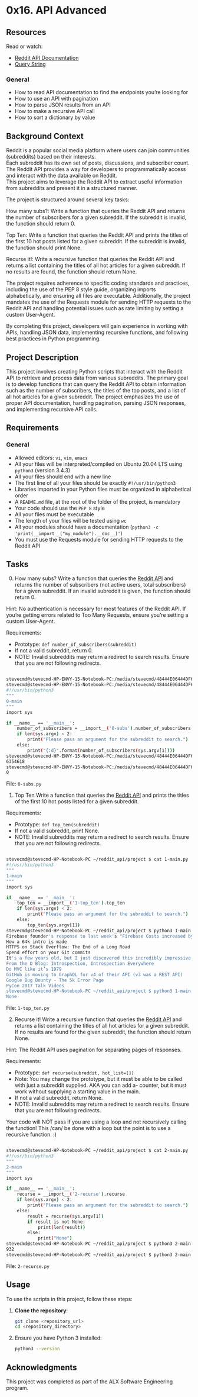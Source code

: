 # 0x16. API Advanced

## Resources

Read or watch:

- [Reddit API Documentation](https://www.reddit.com/dev/api/)
- [Query String](https://en.wikipedia.org/wiki/Query_string)

### General

- How to read API documentation to find the endpoints you’re looking for
- How to use an API with pagination
- How to parse JSON results from an API
- How to make a recursive API call
- How to sort a dictionary by value

## Background Context
Reddit is a popular social media platform where users can join communities (subreddits) based on their interests. <br /> 
Each subreddit has its own set of posts, discussions, and subscriber count. <br />
The Reddit API provides a way for developers to programmatically access and interact with the data available on Reddit. <br />
This project aims to leverage the Reddit API to extract useful information from subreddits and present it in a structured manner. <br />

The project is structured around several key tasks:

How many subs?: Write a function that queries the Reddit API and returns the number of subscribers for a given subreddit. If the subreddit is invalid, the function should return 0. <br />

Top Ten: Write a function that queries the Reddit API and prints the titles of the first 10 hot posts listed for a given subreddit. If the subreddit is invalid, the function should print None. <br />

Recurse it!: Write a recursive function that queries the Reddit API and returns a list containing the titles of all hot articles for a given subreddit. If no results are found, the function should return None. <br />

The project requires adherence to specific coding standards and practices, including the use of the PEP 8 style guide, organizing imports alphabetically, and ensuring all files are executable. Additionally, the project mandates the use of the Requests module for sending HTTP requests to the Reddit API and handling potential issues such as rate limiting by setting a custom User-Agent. <br />

By completing this project, developers will gain experience in working with APIs, handling JSON data, implementing recursive functions, and following best practices in Python programming. <br />

## Project Description
This project involves creating Python scripts that interact with the Reddit API to retrieve and process data from various subreddits. The primary goal is to develop functions that can query the Reddit API to obtain information such as the number of subscribers, the titles of the top posts, and a list of all hot articles for a given subreddit. The project emphasizes the use of proper API documentation, handling pagination, parsing JSON responses, and implementing recursive API calls.

## Requirements
### General

- Allowed editors: `vi`, `vim`, `emacs`
- All your files will be interpreted/compiled on Ubuntu 20.04 LTS using `python3` (version 3.4.3)
- All your files should end with a new line
- The first line of all your files should be exactly `#!/usr/bin/python3`
- Libraries imported in your Python files must be organized in alphabetical order
- A `README.md` file, at the root of the folder of the project, is mandatory
- Your code should use the `PEP 8` style
- All your files must be executable
- The length of your files will be tested using `wc`
- All your modules should have a documentation (`python3 -c 'print(__import__("my_module").__doc__)'`)
- You must use the Requests module for sending HTTP requests to the Reddit API

## Tasks
0. How many subs?
Write a function that queries the [Reddit API](https://www.reddit.com/dev/api/) and returns the number of subscribers (not active users, total subscribers) for a given subreddit. If an invalid subreddit is given, the function should return 0.

Hint: No authentication is necessary for most features of the Reddit API. If you’re getting errors related to Too Many Requests, ensure you’re setting a custom User-Agent.

Requirements:

- Prototype: `def number_of_subscribers(subreddit)`
- If not a valid subreddit, return 0.
- NOTE: Invalid subreddits may return a redirect to search results. Ensure that you are not following redirects.

```sh

stevecmd@stevecmd-HP-ENVY-15-Notebook-PC:/media/stevecmd/48444E06444DF6EA/ALX/alx-system_engineering-devops/0x16-api_advanced$ pycodestyle *.py
stevecmd@stevecmd-HP-ENVY-15-Notebook-PC:/media/stevecmd/48444E06444DF6EA/ALX/alx-system_engineering-devops/0x16-api_advanced$ cat 0-main.py
#!/usr/bin/python3
"""
0-main
"""
import sys

if __name__ == '__main__':
    number_of_subscribers = __import__('0-subs').number_of_subscribers
    if len(sys.argv) < 2:
        print("Please pass an argument for the subreddit to search.")
    else:
        print("{:d}".format(number_of_subscribers(sys.argv[1])))
stevecmd@stevecmd-HP-ENVY-15-Notebook-PC:/media/stevecmd/48444E06444DF6EA/ALX/alx-system_engineering-devops/0x16-api_advanced$ python3 0-main.py programming
6354618
stevecmd@stevecmd-HP-ENVY-15-Notebook-PC:/media/stevecmd/48444E06444DF6EA/ALX/alx-system_engineering-devops/0x16-api_advanced$ python3 0-main.py this_is_a_fake_subreddit
0

```
File: `0-subs.py`


1. Top Ten
Write a function that queries the [Reddit API](https://www.reddit.com/dev/api/) and prints the titles of the first 10 hot posts listed for a given subreddit.

Requirements:

- Prototype: `def top_ten(subreddit)`
- If not a valid subreddit, print None.
- NOTE: Invalid subreddits may return a redirect to search results. Ensure that you are not following redirects.

```sh

stevecmd@stevecmd-HP-Notebook-PC ~/reddit_api/project $ cat 1-main.py
#!/usr/bin/python3
"""
1-main
"""
import sys

if __name__ == '__main__':
    top_ten = __import__('1-top_ten').top_ten
    if len(sys.argv) < 2:
        print("Please pass an argument for the subreddit to search.")
    else:
        top_ten(sys.argv[1])
stevecmd@stevecmd-HP-Notebook-PC ~/reddit_api/project $ python3 1-main.py programming
Firebase founder's response to last week's "Firebase Costs increased by 7000%!"
How a 64k intro is made
HTTPS on Stack Overflow: The End of a Long Road
Spend effort on your Git commits
It's a few years old, but I just discovered this incredibly impressive video of researchers reconstructing sounds from video information alone
From the D Blog: Introspection, Introspection Everywhere
Do MVC like it’s 1979
GitHub is moving to GraphQL for v4 of their API (v3 was a REST API)
Google Bug Bounty - The 5k Error Page
PyCon 2017 Talk Videos
stevecmd@stevecmd-HP-Notebook-PC ~/reddit_api/project $ python3 1-main.py this_is_a_fake_subreddit
None


```
File: `1-top_ten.py`



2. Recurse it!
Write a recursive function that queries the [Reddit API](https://www.reddit.com/dev/api/) and returns a list containing the titles of all hot articles for a given subreddit. If no results are found for the given subreddit, the function should return None.

Hint: The Reddit API uses pagination for separating pages of responses.

Requirements:

- Prototype: `def recurse(subreddit, hot_list=[])`
- Note: You may change the prototype, but it must be able to be called with just a subreddit supplied. AKA you can add a- counter, but it must work without supplying a starting value in the main.
- If not a valid subreddit, return None.
- NOTE: Invalid subreddits may return a redirect to search results. Ensure that you are not following redirects.

Your code will NOT pass if you are using a loop and not recursively calling the function! This /can/ be done with a loop but the point is to use a recursive function. :)
```sh

stevecmd@stevecmd-HP-Notebook-PC ~/reddit_api/project $ cat 2-main.py
#!/usr/bin/python3
"""
2-main
"""
import sys

if __name__ == '__main__':
    recurse = __import__('2-recurse').recurse
    if len(sys.argv) < 2:
        print("Please pass an argument for the subreddit to search.")
    else:
        result = recurse(sys.argv[1])
        if result is not None:
            print(len(result))
        else:
            print("None")
stevecmd@stevecmd-HP-Notebook-PC ~/reddit_api/project $ python3 2-main.py programming
932
stevecmd@stevecmd-HP-Notebook-PC ~/reddit_api/project $ python3 2-main.py this_is_a_fake_subreddit


```
File: `2-recurse.py`

## Usage

To use the scripts in this project, follow these steps:

1. **Clone the repository**:
   ```bash
   git clone <repository_url>
   cd <repository_directory>
   ```
2. Ensure you have Python 3 installed:
    ```bash
    python3 --version
    ```
## Acknowledgments
This project was completed as part of the ALX Software Engineering program.

